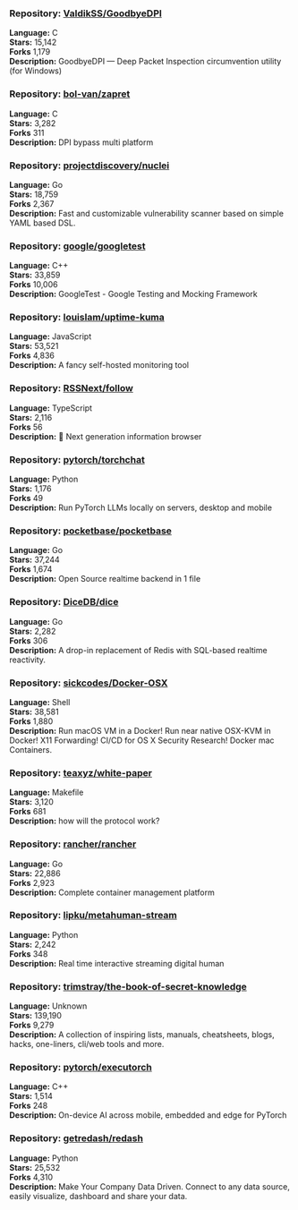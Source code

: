 ### **Repository:** [ValdikSS/GoodbyeDPI](https://github.com/ValdikSS/GoodbyeDPI)  

**Language:** C  
**Stars:** 15,142  
**Forks** 1,179  
**Description:** GoodbyeDPI — Deep Packet Inspection circumvention utility (for Windows)  

### **Repository:** [bol-van/zapret](https://github.com/bol-van/zapret)  

**Language:** C  
**Stars:** 3,282  
**Forks** 311  
**Description:** DPI bypass multi platform  

### **Repository:** [projectdiscovery/nuclei](https://github.com/projectdiscovery/nuclei)  

**Language:** Go  
**Stars:** 18,759  
**Forks** 2,367  
**Description:** Fast and customizable vulnerability scanner based on simple YAML based DSL.  

### **Repository:** [google/googletest](https://github.com/google/googletest)  

**Language:** C++  
**Stars:** 33,859  
**Forks** 10,006  
**Description:** GoogleTest - Google Testing and Mocking Framework  

### **Repository:** [louislam/uptime-kuma](https://github.com/louislam/uptime-kuma)  

**Language:** JavaScript  
**Stars:** 53,521  
**Forks** 4,836  
**Description:** A fancy self-hosted monitoring tool  

### **Repository:** [RSSNext/follow](https://github.com/RSSNext/follow)  

**Language:** TypeScript  
**Stars:** 2,116  
**Forks** 56  
**Description:** 🧡 Next generation information browser  

### **Repository:** [pytorch/torchchat](https://github.com/pytorch/torchchat)  

**Language:** Python  
**Stars:** 1,176  
**Forks** 49  
**Description:** Run PyTorch LLMs locally on servers, desktop and mobile  

### **Repository:** [pocketbase/pocketbase](https://github.com/pocketbase/pocketbase)  

**Language:** Go  
**Stars:** 37,244  
**Forks** 1,674  
**Description:** Open Source realtime backend in 1 file  

### **Repository:** [DiceDB/dice](https://github.com/DiceDB/dice)  

**Language:** Go  
**Stars:** 2,282  
**Forks** 306  
**Description:** A drop-in replacement of Redis with SQL-based realtime reactivity.  

### **Repository:** [sickcodes/Docker-OSX](https://github.com/sickcodes/Docker-OSX)  

**Language:** Shell  
**Stars:** 38,581  
**Forks** 1,880  
**Description:** Run macOS VM in a Docker! Run near native OSX-KVM in Docker! X11 Forwarding! CI/CD for OS X Security Research! Docker mac Containers.  

### **Repository:** [teaxyz/white-paper](https://github.com/teaxyz/white-paper)  

**Language:** Makefile  
**Stars:** 3,120  
**Forks** 681  
**Description:** how will the protocol work?  

### **Repository:** [rancher/rancher](https://github.com/rancher/rancher)  

**Language:** Go  
**Stars:** 22,886  
**Forks** 2,923  
**Description:** Complete container management platform  

### **Repository:** [lipku/metahuman-stream](https://github.com/lipku/metahuman-stream)  

**Language:** Python  
**Stars:** 2,242  
**Forks** 348  
**Description:** Real time interactive streaming digital human  

### **Repository:** [trimstray/the-book-of-secret-knowledge](https://github.com/trimstray/the-book-of-secret-knowledge)  

**Language:** Unknown  
**Stars:** 139,190  
**Forks** 9,279  
**Description:** A collection of inspiring lists, manuals, cheatsheets, blogs, hacks, one-liners, cli/web tools and more.  

### **Repository:** [pytorch/executorch](https://github.com/pytorch/executorch)  

**Language:** C++  
**Stars:** 1,514  
**Forks** 248  
**Description:** On-device AI across mobile, embedded and edge for PyTorch  

### **Repository:** [getredash/redash](https://github.com/getredash/redash)  

**Language:** Python  
**Stars:** 25,532  
**Forks** 4,310  
**Description:** Make Your Company Data Driven. Connect to any data source, easily visualize, dashboard and share your data.  

